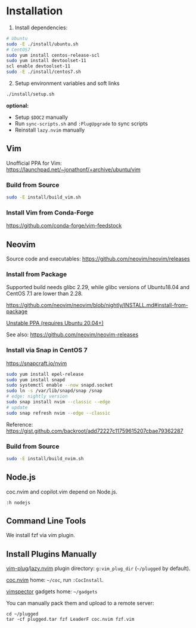 # Installation

1. Install dependencies:
```bash
# Ubuntu
sudo -E ./install/ubuntu.sh
# CentOS7
sudo yum install centos-release-scl
sudo yum install devtoolset-11
scl enable devtoolset-11
sudo -E ./install/centos7.sh
```

2. Setup environment variables and soft links
```bash
./install/setup.sh
```

**optional:**

- Setup `$DOC2` manually
- Run `sync-scripts.sh` and `:PlugUpgrade` to sync scripts
- Reinstall `lazy.nvim` manually

## Vim

Unofficial PPA for Vim: https://launchpad.net/~jonathonf/+archive/ubuntu/vim

### Build from Source

```bash
sudo -E install/build_vim.sh
```

### Install Vim from Conda-Forge

https://github.com/conda-forge/vim-feedstock

## Neovim

Source code and executables: https://github.com/neovim/neovim/releases

### Install from Package

Supported build needs glibc 2.29, while glibc versions of Ubuntu18.04 and CentOS 7.1 are lower than 2.28.

https://github.com/neovim/neovim/blob/nightly/INSTALL.md#install-from-package

[Unstable PPA (requires Ubuntu 20.04+)](https://launchpad.net/~neovim-ppa/+archive/ubuntu/unstable)

See also: https://github.com/neovim/neovim-releases

### Install via Snap in CentOS 7

https://snapcraft.io/nvim

```bash
sudo yum install epel-release
sudo yum install snapd
sudo systemctl enable --now snapd.socket
sudo ln -s /var/lib/snapd/snap /snap
# edge: nightly version
sudo snap install nvim --classic --edge
# update
sudo snap refresh nvim --edge --classic
```

Reference: https://gist.github.com/backroot/add72227c11759615207cbae79362287

### Build from Source

```bash
sudo -E install/build_nvim.sh
```

## Node.js

coc.nvim and copilot.vim depend on Node.js.

`:h nodejs`

## Command Line Tools

We install fzf via vim plugin.

## Install Plugins Manually

[vim-plug](https://github.com/junegunn/vim-plug)/[lazy.nvim](https://github.com/folke/lazy.nvim) plugin directory:
`g:vim_plug_dir` (`~/plugged` by default).

[coc.nvim](https://github.com/neoclide/coc.nvim) home: `~/coc`, run `:CocInstall`.

[vimspector](https://github.com/puremourning/vimspector) gadgets home: `~/gadgets`

You can manually pack them and upload to a remote server:
```
cd ~/plugged
tar -cf plugged.tar fzf LeaderF coc.nvim fzf.vim
```
